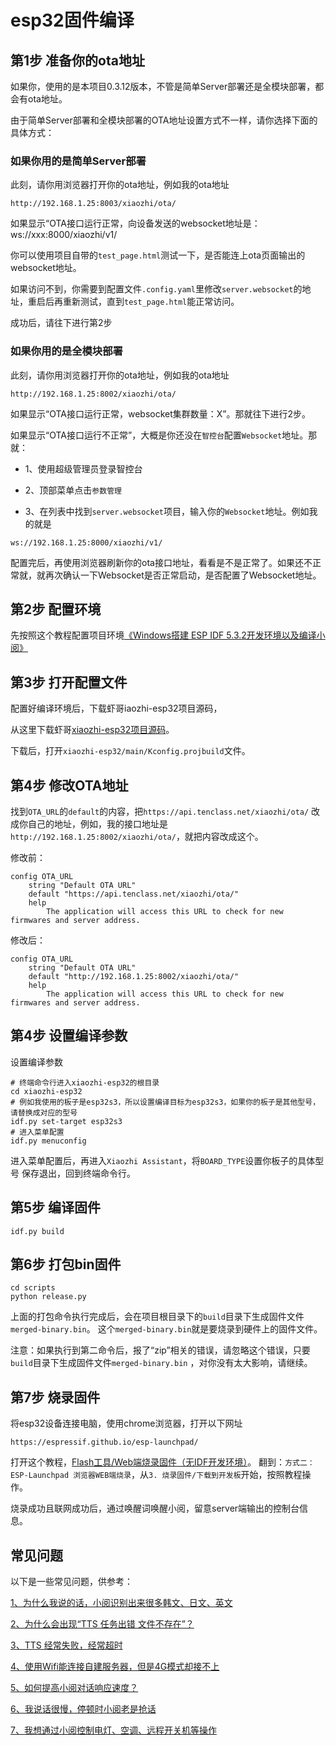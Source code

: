 # esp32固件编译

## 第1步 准备你的ota地址

如果你，使用的是本项目0.3.12版本，不管是简单Server部署还是全模块部署，都会有ota地址。

由于简单Server部署和全模块部署的OTA地址设置方式不一样，请你选择下面的具体方式：

### 如果你用的是简单Server部署
此刻，请你用浏览器打开你的ota地址，例如我的ota地址
```
http://192.168.1.25:8003/xiaozhi/ota/
```
如果显示“OTA接口运行正常，向设备发送的websocket地址是：ws://xxx:8000/xiaozhi/v1/

你可以使用项目自带的`test_page.html`测试一下，是否能连上ota页面输出的websocket地址。

如果访问不到，你需要到配置文件`.config.yaml`里修改`server.websocket`的地址，重启后再重新测试，直到`test_page.html`能正常访问。

成功后，请往下进行第2步

### 如果你用的是全模块部署
此刻，请你用浏览器打开你的ota地址，例如我的ota地址
```
http://192.168.1.25:8002/xiaozhi/ota/
```

如果显示“OTA接口运行正常，websocket集群数量：X”。那就往下进行2步。

如果显示“OTA接口运行不正常”，大概是你还没在`智控台`配置`Websocket`地址。那就：

- 1、使用超级管理员登录智控台

- 2、顶部菜单点击`参数管理`

- 3、在列表中找到`server.websocket`项目，输入你的`Websocket`地址。例如我的就是

```
ws://192.168.1.25:8000/xiaozhi/v1/
```

配置完后，再使用浏览器刷新你的ota接口地址，看看是不是正常了。如果还不正常就，就再次确认一下Websocket是否正常启动，是否配置了Websocket地址。

## 第2步 配置环境
先按照这个教程配置项目环境[《Windows搭建 ESP IDF 5.3.2开发环境以及编译小阅》](https://icnynnzcwou8.feishu.cn/wiki/JEYDwTTALi5s2zkGlFGcDiRknXf)

## 第3步 打开配置文件
配置好编译环境后，下载虾哥iaozhi-esp32项目源码，

从这里下载虾哥[xiaozhi-esp32项目源码](https://github.com/78/xiaozhi-esp32)。

下载后，打开`xiaozhi-esp32/main/Kconfig.projbuild`文件。

## 第4步 修改OTA地址

找到`OTA_URL`的`default`的内容，把`https://api.tenclass.net/xiaozhi/ota/`
   改成你自己的地址，例如，我的接口地址是`http://192.168.1.25:8002/xiaozhi/ota/`，就把内容改成这个。

修改前：
```
config OTA_URL
    string "Default OTA URL"
    default "https://api.tenclass.net/xiaozhi/ota/"
    help
        The application will access this URL to check for new firmwares and server address.
```
修改后：
```
config OTA_URL
    string "Default OTA URL"
    default "http://192.168.1.25:8002/xiaozhi/ota/"
    help
        The application will access this URL to check for new firmwares and server address.
```

## 第4步 设置编译参数

设置编译参数

```
# 终端命令行进入xiaozhi-esp32的根目录
cd xiaozhi-esp32
# 例如我使用的板子是esp32s3，所以设置编译目标为esp32s3，如果你的板子是其他型号，请替换成对应的型号
idf.py set-target esp32s3
# 进入菜单配置
idf.py menuconfig
```

进入菜单配置后，再进入`Xiaozhi Assistant`，将`BOARD_TYPE`设置你板子的具体型号
保存退出，回到终端命令行。

## 第5步 编译固件

```
idf.py build
```

## 第6步 打包bin固件

```
cd scripts
python release.py
```

上面的打包命令执行完成后，会在项目根目录下的`build`目录下生成固件文件`merged-binary.bin`。
这个`merged-binary.bin`就是要烧录到硬件上的固件文件。

注意：如果执行到第二命令后，报了“zip”相关的错误，请忽略这个错误，只要`build`目录下生成固件文件`merged-binary.bin`
，对你没有太大影响，请继续。

## 第7步 烧录固件
   将esp32设备连接电脑，使用chrome浏览器，打开以下网址

```
https://espressif.github.io/esp-launchpad/
```

打开这个教程，[Flash工具/Web端烧录固件（无IDF开发环境）](https://ccnphfhqs21z.feishu.cn/wiki/Zpz4wXBtdimBrLk25WdcXzxcnNS)。
翻到：`方式二：ESP-Launchpad 浏览器WEB端烧录`，从`3. 烧录固件/下载到开发板`开始，按照教程操作。

烧录成功且联网成功后，通过唤醒词唤醒小阅，留意server端输出的控制台信息。

## 常见问题
以下是一些常见问题，供参考：

[1、为什么我说的话，小阅识别出来很多韩文、日文、英文](./FAQ.md)

[2、为什么会出现“TTS 任务出错 文件不存在”？](./FAQ.md)

[3、TTS 经常失败，经常超时](./FAQ.md)

[4、使用Wifi能连接自建服务器，但是4G模式却接不上](./FAQ.md)

[5、如何提高小阅对话响应速度？](./FAQ.md)

[6、我说话很慢，停顿时小阅老是抢话](./FAQ.md)

[7、我想通过小阅控制电灯、空调、远程开关机等操作](./FAQ.md)
